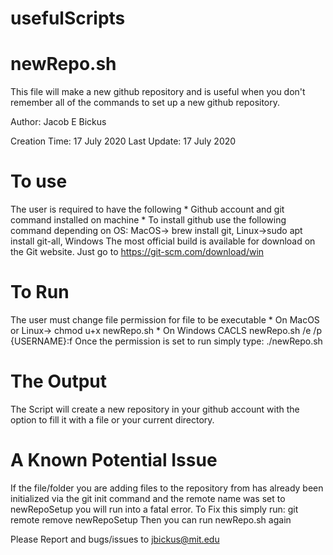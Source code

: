 # usefulScripts

newRepo.sh
==========
This file will make a new github repository and is useful when you don't remember all of the commands to set up a new github repository. 

Author:           Jacob E Bickus 

Creation Time:    17 July 2020
Last Update:      17 July 2020

To use
==
The user is required to have the following
    *  Github account and git command installed on machine
    *  To install github use the following command depending on OS: 
    MacOS-> brew install git, 
    Linux->sudo apt install git-all, 
    Windows The most official build is available for download on the Git website. 
    Just go to https://git-scm.com/download/win
    
To Run
==
The user must change file permission for file to be executable 
    * On MacOS or Linux-> chmod u+x newRepo.sh
    * On Windows CACLS newRepo.sh /e /p {USERNAME}:f
Once the permission is set to run simply type: ./newRepo.sh

The Output
== 
The Script will create a new repository in your github account with the option to fill it with a file or your current directory.

A Known Potential Issue
== 
If the file/folder you are adding files to the repository from has already been initialized via the git init command and the remote name was set to newRepoSetup you will run into a fatal error.
To Fix this simply run: git remote remove newRepoSetup 
Then you can run newRepo.sh again 

Please Report and bugs/issues to jbickus@mit.edu 



